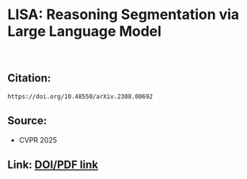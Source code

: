 # LISA: Reasoning Segmentation via Large Language Model

<br>

## Citation: 
```
https://doi.org/10.48550/arXiv.2308.00692
```

## Source:
  - CVPR 2025

## Link: [DOI/PDF link](https://doi.org/10.48550/arXiv.2308.00692)

